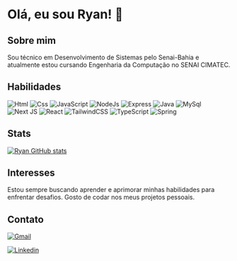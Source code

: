 # Olá, eu sou Ryan! 👋

## Sobre mim
Sou técnico em Desenvolvimento de Sistemas pelo Senai-Bahia e atualmente estou cursando Engenharia da Computação no SENAI CIMATEC.

## Habilidades
![Html](https://img.shields.io/badge/HTML5-E34F26?style=for-the-badge&logo=html5&logoColor=white) ![Css](https://img.shields.io/badge/CSS-239120?&style=for-the-badge&logo=css3&logoColor=white) ![JavaScript](https://img.shields.io/badge/JavaScript-F7DF1E?style=for-the-badge&logo=javascript&logoColor=black) ![NodeJs](https://img.shields.io/badge/Node.js-43853D?style=for-the-badge&logo=node.js&logoColor=white) ![Express](https://img.shields.io/badge/Express.js-404D59?style=for-the-badge) ![Java](https://img.shields.io/badge/Java-ED8B00?style=for-the-badge&logo=openjdk&logoColor=white) ![MySql](https://img.shields.io/badge/MySQL-00000F?style=for-the-badge&logo=mysql&logoColor=white) ![Next JS](https://img.shields.io/badge/Next-black?style=for-the-badge&logo=next.js&logoColor=white) ![React](https://img.shields.io/badge/react-%2320232a.svg?style=for-the-badge&logo=react&logoColor=%2361DAFB) ![TailwindCSS](https://img.shields.io/badge/tailwindcss-%2338B2AC.svg?style=for-the-badge&logo=tailwind-css&logoColor=white) ![TypeScript](https://img.shields.io/badge/typescript-%23007ACC.svg?style=for-the-badge&logo=typescript&logoColor=white) ![Spring](https://img.shields.io/badge/Spring-6DB33F?style=for-the-badge&logo=spring&logoColor=white)

## Stats
[![Ryan GitHub stats](https://github-readme-stats.vercel.app/api?username=Ryaannsz)](https://github.com/anuraghazra/github-readme-stats)

## Interesses
Estou sempre buscando aprender e aprimorar minhas habilidades para enfrentar desafios. Gosto de codar nos meus projetos pessoais.


## Contato
[![Gmail](https://img.shields.io/badge/Gmail-D14836?style=for-the-badge&logo=gmail&logoColor=white)](ryancarvalho.ber@gmail.com)

[![Linkedin](https://img.shields.io/badge/LinkedIn-0077B5?style=for-the-badge&logo=linkedin&logoColor=white)](https://www.linkedin.com/in/ryan-bernardo-a5006a252/)




